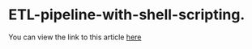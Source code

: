 # ETL-pipeline-with-shell-scripting.

You can view the link to this article [here](https://adematics.hashnode.dev/etl-pipeline-with-shell-scripting)

